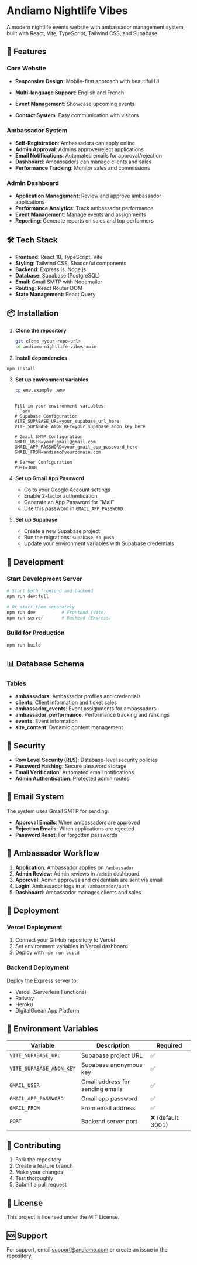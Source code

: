 # Andiamo Nightlife Vibes

A modern nightlife events website with ambassador management system, built with React, Vite, TypeScript, Tailwind CSS, and Supabase.

## 🚀 Features

### Core Website
- **Responsive Design**: Mobile-first approach with beautiful UI
- **Multi-language Support**: English and French
- **Event Management**: Showcase upcoming events

- **Contact System**: Easy communication with visitors

### Ambassador System
- **Self-Registration**: Ambassadors can apply online
- **Admin Approval**: Admins approve/reject applications
- **Email Notifications**: Automated emails for approval/rejection
- **Dashboard**: Ambassadors can manage clients and sales
- **Performance Tracking**: Monitor sales and commissions

### Admin Dashboard
- **Application Management**: Review and approve ambassador applications
- **Performance Analytics**: Track ambassador performance
- **Event Management**: Manage events and assignments
- **Reporting**: Generate reports on sales and top performers

## 🛠️ Tech Stack

- **Frontend**: React 18, TypeScript, Vite
- **Styling**: Tailwind CSS, Shadcn/ui components
- **Backend**: Express.js, Node.js
- **Database**: Supabase (PostgreSQL)
- **Email**: Gmail SMTP with Nodemailer
- **Routing**: React Router DOM
- **State Management**: React Query

## 📦 Installation

1. **Clone the repository**
   ```bash
   git clone <your-repo-url>
   cd andiamo-nightlife-vibes-main
   ```

2. **Install dependencies**
```bash
npm install
   ```

3. **Set up environment variables**
   ```bash
   cp env.example .env
```

   Fill in your environment variables:
   ```env
   # Supabase Configuration
   VITE_SUPABASE_URL=your_supabase_url_here
   VITE_SUPABASE_ANON_KEY=your_supabase_anon_key_here
   
   # Gmail SMTP Configuration
   GMAIL_USER=your_gmail@gmail.com
   GMAIL_APP_PASSWORD=your_gmail_app_password_here
   GMAIL_FROM=andiamo@yourdomain.com
   
   # Server Configuration
   PORT=3001
   ```

4. **Set up Gmail App Password**
   - Go to your Google Account settings
   - Enable 2-factor authentication
   - Generate an App Password for "Mail"
   - Use this password in `GMAIL_APP_PASSWORD`

5. **Set up Supabase**
   - Create a new Supabase project
   - Run the migrations: `supabase db push`
   - Update your environment variables with Supabase credentials

## 🚀 Development

### Start Development Server
```bash
# Start both frontend and backend
npm run dev:full

# Or start them separately
npm run dev          # Frontend (Vite)
npm run server       # Backend (Express)
```

### Build for Production
```bash
npm run build
```

## 📊 Database Schema

### Tables
- **ambassadors**: Ambassador profiles and credentials
- **clients**: Client information and ticket sales
- **ambassador_events**: Event assignments for ambassadors
- **ambassador_performance**: Performance tracking and rankings
- **events**: Event information
- **site_content**: Dynamic content management

## 🔐 Security

- **Row Level Security (RLS)**: Database-level security policies
- **Password Hashing**: Secure password storage
- **Email Verification**: Automated email notifications
- **Admin Authentication**: Protected admin routes

## 📧 Email System

The system uses Gmail SMTP for sending:
- **Approval Emails**: When ambassadors are approved
- **Rejection Emails**: When applications are rejected
- **Password Reset**: For forgotten passwords

## 🎯 Ambassador Workflow

1. **Application**: Ambassador applies on `/ambassador`
2. **Admin Review**: Admin reviews in `/admin` dashboard
3. **Approval**: Admin approves and credentials are sent via email
4. **Login**: Ambassador logs in at `/ambassador/auth`
5. **Dashboard**: Ambassador manages clients and sales

## 🚀 Deployment

### Vercel Deployment
1. Connect your GitHub repository to Vercel
2. Set environment variables in Vercel dashboard
3. Deploy with `npm run build`

### Backend Deployment
Deploy the Express server to:
- Vercel (Serverless Functions)
- Railway
- Heroku
- DigitalOcean App Platform

## 📝 Environment Variables

| Variable | Description | Required |
|----------|-------------|----------|
| `VITE_SUPABASE_URL` | Supabase project URL | ✅ |
| `VITE_SUPABASE_ANON_KEY` | Supabase anonymous key | ✅ |
| `GMAIL_USER` | Gmail address for sending emails | ✅ |
| `GMAIL_APP_PASSWORD` | Gmail app password | ✅ |
| `GMAIL_FROM` | From email address | ✅ |
| `PORT` | Backend server port | ❌ (default: 3001) |

## 🤝 Contributing

1. Fork the repository
2. Create a feature branch
3. Make your changes
4. Test thoroughly
5. Submit a pull request

## 📄 License

This project is licensed under the MIT License.

## 🆘 Support

For support, email support@andiamo.com or create an issue in the repository.
